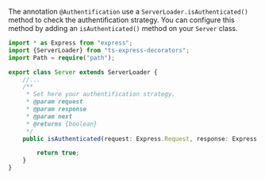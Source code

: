 The annotation `@Authentification` use a `ServerLoader.isAuthenticated()` method to check the authentification strategy.
You can configure this method by adding an `isAuthenticated()` method on your `Server` class.

```typescript
import * as Express from "express";
import {ServerLoader} from "ts-express-decorators";
import Path = require("path");

export class Server extends ServerLoader {
    //...
    /**
     * Set here your authentification strategy.
     * @param request
     * @param response
     * @param next
     * @returns {boolean}
     */
    public isAuthenticated(request: Express.Request, response: Express.Response, next: Express.NextFunction): boolean {

        return true;
    }
}
```